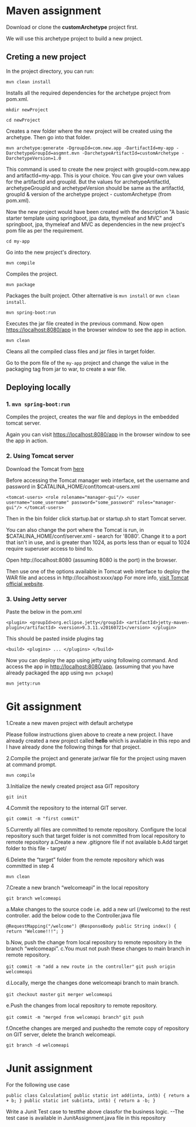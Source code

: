 # Maven assignment

Download or clone the **customArchetype** project first.

We will use this archetype project to build a new project.

## Creting a new project

In the project directory, you can run:

`mvn clean install`

Installs all the required dependencies for the archetype project from pom.xml. 

`mkdir newProject`

`cd newProject`

Creates a new folder where the new project will be created using the archetype.
Then go into that folder.

`mvn archetype:generate -DgroupId=com.new.app -DartifactId=my-app -DarchetypeGroupId=asgmnt.mvn -DarchetypeArtifactId=customArchetype -DarchetypeVersion=1.0`

This command is used to create the new project with groupId=com.new.app and artifactId=my-app. This is your choice. You can give your own values for the artifactId and groupId. But the values for archetypeArtifactId, archetypeGroupId and archetypeVersion should be same as the artifactId, groupId & version of the archetype project - customArchetype (from pom.xml).

Now the new project would have been created with the description "A basic starter template using springboot, jpa data, thymeleaf and MVC" and springboot, jpa, thymeleaf and MVC as dependencies in the new project's pom file as per the requirement.

`cd my-app`

Go into the new project's directory.

`mvn compile`

Compiles the project.

`mvn package`

Packages the built project. Other alternative is `mvn install` or `mvn clean install`.

`mvn spring-boot:run`

Executes the jar file created in the previous command.
Now open [https://localhost:8080/app](https://localhost:8080/app) in the browser window to see the app in action.

`mvn clean`

Cleans all the compiled class files and jar files in target folder.

Go to the pom file of the `my-app` project and change the value in the packaging tag from jar to war, to create a war file.

## Deploying locally

### 1. `mvn spring-boot:run`

Compiles the project, creates the war file and deploys in the embedded tomcat server.

Again you can visit [https://localhost:8080/app](https://localhost:8080/app) in the browser window to see the app in action.

### 2. Using Tomcat server
Download the Tomcat from [here](https://tomcat.apache.org/download-80.cgi)

Before accessing the Tomcat manager web interface, set the username and password in $CATALINA_HOME/conf/tomcat-users.xml

`<tomcat-users>
			  <role rolename="manager-gui"/>
			  <user username="some_username" password="some_password" roles="manager-gui"/>
</tomcat-users>` 

Then in the bin folder click startup.bat or startup.sh to start Tomcat server.

You can also change the port where the Tomcat is run, in $CATALINA_HOME/conf/server.xml - search for '8080'.  Change it to a port that isn't in use, and is greater than 1024, as ports less than or equal to 1024 require superuser access to bind to.

Open http://localhost:8080 (assuming 8080 is the port) in the browser.

Then use one of the options available in Tomcat web interface to deploy the WAR file and access in http://localhost:xxxx/app
For more info, [visit Tomcat official website](https://tomcat.apache.org/tomcat-4.1-doc/RUNNING.txt).

### 3. Using Jetty server

Paste the below in the pom.xml

`<plugin>
    <groupId>org.eclipse.jetty</groupId>
    <artifactId>jetty-maven-plugin</artifactId>
    <version>9.3.11.v20160721</version>
</plugin>`

This should be pasted inside plugins tag

`<build>
   <plugins>
   ...
   </plugins>
</build>`

Now you can deploy the app using jetty using following command. And access the app in [http://localhost:8080/app](http://localhost:8080/app). (assuming that you have already packaged the app using `mvn pckage`)

`mvn jetty:run`

# Git assignment

 1.Create a new maven project with default archetype
 
 Please follow instructions given above to create a new project. I have already created a new project called **hello** which is available in this repo and I have already done the following things for that project.
 
 2.Compile the project and generate jar/war file for the project using maven at command prompt.
 
 `mvn compile`
 
 3.Initialize the newly created project asa GIT repository
 
 `git init`
 
 4.Commit the repository to the internal GIT server.
 
 `git commit -m "first commit"`
 
 5.Currently all files are committed to remote repository. Configure the local repository such that target folder is not committed from local repository to remote repository
   a.Create a new .gitignore file if not available
   b.Add target folder to this file - target/  
   
 6.Delete the “target” folder from the remote repository which was committed in step 4
 
 `mvn clean`
 
 7.Create a new branch “welcomeapi” in the local repository
 
 `git branch welcomeapi`
 
   a.Make changes to the source code i.e. add a new url (/welcome) to the rest controller.
   add the below code to the Controller.java file
   
   `@RequestMapping("/welcome")
    @ResponseBody
    public String index() {
        return "Welcome!!!";
}`
   
   b.Now, push the change from local repository to remote repository in the branch “welcomeapi”.
   c.You must not push these changes to main branch in remote repository.
   
   `git commit -m "add a new route in the controller"`
   `git push origin welcomeapi`
   
   d.Locally, merge the changes done welcomeapi branch to main branch. 
   
   `git checkout master`
   `git merger welcomeapi`
   
   e.Push the changes from local repository to remote repository.
   
   `git commit -m "merged from welcomapi branch"`
   `git push`
   
   f.Oncethe changes are merged and pushedto the remote copy of repository on GIT server, delete the branch welcomeapi.
   
   `git branch -d welcomeapi`
   
# Junit assignment   

For the following use case

`public class Calculation{
public static int add(inta, intb) {
	return a + b;
}
public static int sub(inta, intb) {
	return a -b;
}`

Write a Junit Test case to testthe above classfor the business logic.
--The test case is available in JunitAssignment.java file in this repository
 






